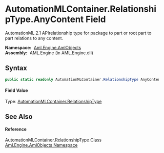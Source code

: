 AutomationMLContainer.RelationshipType.AnyContent Field
=======================================================
AutomationML 2.1 APIrelationship type for package to part or root part to part relations to any content.

  **Namespace:**  [Aml.Engine.AmlObjects][1]  
  **Assembly:**  AML.Engine (in AML.Engine.dll)

Syntax
------

```csharp
public static readonly AutomationMLContainer.RelationshipType AnyContent
```

#### Field Value
Type: [AutomationMLContainer.RelationshipType][2]

See Also
--------

#### Reference
[AutomationMLContainer.RelationshipType Class][2]  
[Aml.Engine.AmlObjects Namespace][1]  

[1]: ../README.md
[2]: README.md
[3]: https://www.automationml.org
[4]: ../../icons/logoShade.png